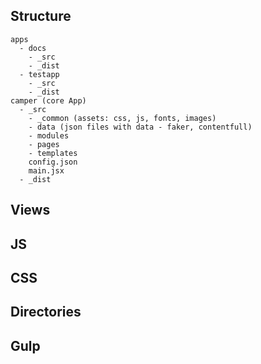 ## Structure 

```
apps
  - docs
    - _src
    - _dist
  - testapp
    - _src
    - _dist
camper (core App)
  - _src
    - _common (assets: css, js, fonts, images) 
    - data (json files with data - faker, contentfull)
    - modules
    - pages
    - templates
    config.json
    main.jsx
  - _dist

```

## Views
## JS
## CSS
## Directories
## Gulp 


